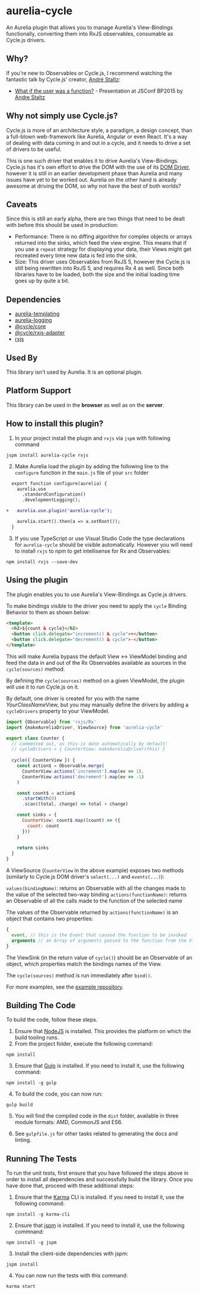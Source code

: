# aurelia-cycle

An Aurelia plugin that allows you to manage Aurelia's View-Bindings functionally, converting them into RxJS observables, consumable as Cycle.js drivers.

## Why?

If you're new to Observables or Cycle.js, I recommend watching the fantastic talk by Cycle.js' creator, [André Staltz](https://twitter.com/andrestaltz):

* [What if the user was a function?](https://www.youtube.com/watch?v=1zj7M1LnJV4) - Presentation at JSConf BP2015 by [Andre Staltz](https://twitter.com/andrestaltz)

## Why not simply use Cycle.js?

Cycle.js is more of an architecture style, a paradigm, a design concept, than a full-blown web-framework like Aurelia, Angular or even React. It's a way of dealing with data coming in and out in a cycle, and it needs to drive a set of drivers to be useful.

This is one such driver that enables it to drive Aurelia's View-Bindings. Cycle.js has it's own effort to drive the DOM with the use of its [DOM Driver](https://github.com/cyclejs/dom), however it is still in an earlier development phase than Aurelia and many issues have yet to be worked out. Aurelia on the other hand is already awesome at driving the DOM, so why not have the best of both worlds?

## Caveats

Since this is still an early alpha, there are two things that need to be dealt with before this should be used in production:

* Performance: There is no diffing algorithm for complex objects or arrays returned into the sinks, which feed the view engine. This means that if you use a `repeat` strategy for displaying your data, their Views might get recreated every time new data is fed into the sink.
* Size: This driver uses Observables from RxJS 5, however the Cycle.js is still being rewritten into RxJS 5, and requires Rx 4 as well. Since both libraries have to be loaded, both the size and the initial loading time goes up by quite a bit. 

## Dependencies

* [aurelia-templating](https://github.com/aurelia/templating)
* [aurelia-logging](https://github.com/aurelia/logging)
* [@cycle/core](https://github.com/cyclejs/core)
* [@cycle/rxjs-adapter](https://github.com/cyclejs/rxjs-adapter)
* [rxjs](https://github.com/Reactive-Extensions/RxJS)

## Used By

This library isn't used by Aurelia. It is an optional plugin.

## Platform Support

This library can be used in the **browser** as well as on the **server**.

## How to install this plugin?

1. In your project install the plugin and `rxjs` via `jspm` with following command

  ```shell
  jspm install aurelia-cycle rxjs
  ```
2. Make Aurelia load the plugin by adding the following line to the `configure` function in the `main.js` file of your `src` folder

  ```diff
    export function configure(aurelia) {
      aurelia.use
        .standardConfiguration()
        .developmentLogging();

  +   aurelia.use.plugin('aurelia-cycle');

      aurelia.start().then(a => a.setRoot());
    }
  ```
3. If you use TypeScript or use Visual Studio Code the type declarations for `aurelia-cycle` should be visible automatically. However you will need to install `rxjs` to npm to get intellisense for Rx and Observables:

  ```shell
  npm install rxjs --save-dev
  ``` 

## Using the plugin

The plugin enables you to use Aurelia's View-Bindings as Cycle.js drivers.

To make bindings visible to the driver you need to apply the `cycle` Binding Behavior to them as shown below:

```html
<template>
  <h2>${count & cycle}</h2>
  <button click.delegate="increment() & cycle">+</button>
  <button click.delegate="decrement() & cycle">-</button>
</template>
```

This will make Aurelia bypass the default View <-> ViewModel binding and feed the data in and out of the Rx Observables available as sources in the `cycle(sources)` method.

By defining the `cycle(sources)` method on a given ViewModel, the plugin will use it to run Cycle.js on it.

By default, one driver is created for you with the name *YourClassName*View, but you may manually define the drivers by adding a `cycleDrivers` property to your ViewModel.

```javascript
import {Observable} from 'rxjs/Rx'
import {makeAureliaDriver, ViewSource} from 'aurelia-cycle'

export class Counter {
  // commented out, as this is done automatically by default:
  // cycleDrivers = { CounterView: makeAureliaDriver(this) }
  
  cycle({ CounterView }) {
    const action$ = Observable.merge(
      CounterView.actions('increment').map(ev => 1),
      CounterView.actions('decrement').map(ev => -1)
    )

    const count$ = action$
      .startWith(0)
      .scan((total, change) => total + change)

    const sinks = {
      CounterView: count$.map((count) => ({ 
        count: count
      }))
    }
    
    return sinks
  }
}
```

A ViewSource (`CounterView` in the above example) exposes two methods (similarly to Cycle.js DOM driver's `select(...)` and `events(...)`):

`values(bindingName)`: returns an Observable with all the changes made to the value of the selected two-way binding
`actions(functionName)`: returns an Observable of all the calls made to the function of the selected name

The values of the Observable returned by `actions(functionName)` is an object that contains two properties: 

```js
{
  event, // this is the Event that caused the function to be invoked
  arguments // an Array of arguments passed to the function from the View
}
```

The ViewSink (in the return value of `cycle()`) should be an Observable of an object, which properties match the bindings names of the View.

The `cycle(sources)` method is run immediately after `bind()`.

For more examples, see the [example repository](https://github.com/niieani/aurelia-cycle-example).

## Building The Code

To build the code, follow these steps.

1. Ensure that [NodeJS](http://nodejs.org/) is installed. This provides the platform on which the build tooling runs.
2. From the project folder, execute the following command:

  ```shell
  npm install
  ```
3. Ensure that [Gulp](http://gulpjs.com/) is installed. If you need to install it, use the following command:

  ```shell
  npm install -g gulp
  ```
4. To build the code, you can now run:

  ```shell
  gulp build
  ```
5. You will find the compiled code in the `dist` folder, available in three module formats: AMD, CommonJS and ES6.

6. See `gulpfile.js` for other tasks related to generating the docs and linting.

## Running The Tests

To run the unit tests, first ensure that you have followed the steps above in order to install all dependencies and successfully build the library. Once you have done that, proceed with these additional steps:

1. Ensure that the [Karma](http://karma-runner.github.io/) CLI is installed. If you need to install it, use the following command:

  ```shell
  npm install -g karma-cli
  ```
2. Ensure that [jspm](http://jspm.io/) is installed. If you need to install it, use the following commnand:

  ```shell
  npm install -g jspm
  ```
3. Install the client-side dependencies with jspm:

  ```shell
  jspm install
  ```

4. You can now run the tests with this command:

  ```shell
  karma start
  ```
